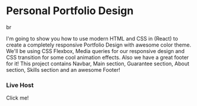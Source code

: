 <h1>Personal Portfolio Design </h1>br

<p>I'm going to show you how to use modern HTML and CSS in (React) to create a completely responsive Portfolio Design with awesome color theme. We'll be using CSS Flexbox, Media queries for our responsive design and CSS transition for some cool animation effects. Also we have a great footer for it! This project contains Navbar, Main section, Guarantee section, About section, Skills section and an awesome Footer!</p>

<h3>Live Host</h3>
<a herf="https://66ba293e059d03af6068f5f6--velvety-baklava-86d5f7.netlify.app/">Click me!</a>
